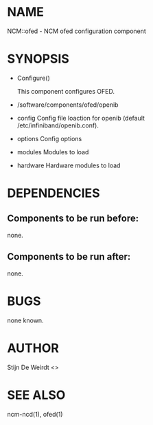 # NAME

NCM::ofed - NCM ofed configuration component

# SYNOPSIS

- Configure()

    This component configures OFED.

- /software/components/ofed/openib
- config 
Config file loaction for openib (default /etc/infiniband/openib.conf).
- options
Config options
- modules
Modules to load
- hardware
Hardware modules to load

# DEPENDENCIES

## Components to be run before:

none.

## Components to be run after:

none.

# BUGS

none known.

# AUTHOR

Stijn De Weirdt <>

# SEE ALSO

ncm-ncd(1), ofed(1)
